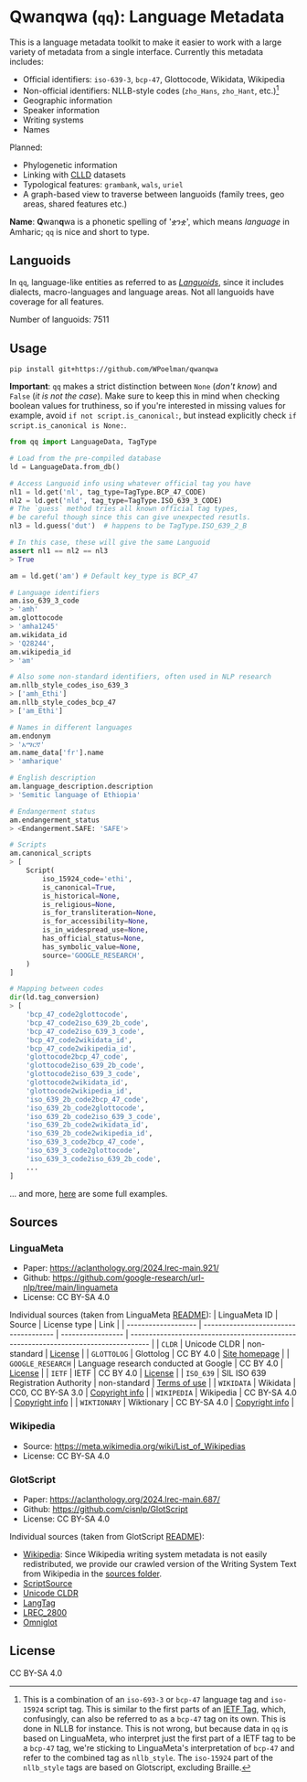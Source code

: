 # Qwanqwa (`qq`): Language Metadata
This is a language metadata toolkit to make it easier to work with a large variety of metadata from a single interface.
Currently this metadata includes:

* Official identifiers: `iso-639-3`, `bcp-47`, Glottocode, Wikidata, Wikipedia
* Non-official identifiers: NLLB-style codes (`zho_Hans`, `zho_Hant`, etc.)[^1]
* Geographic information
* Speaker information
* Writing systems
* Names

Planned:
* Phylogenetic information
* Linking with [CLLD](https://github.com/clld) datasets
* Typological features: `grambank`, `wals`, `uriel`
* A graph-based view to traverse between languoids (family trees, geo areas, shared features etc.)

**Name**: **Q**wan**q**wa is a phonetic spelling of 'ቋንቋ', which means *language* in Amharic; `qq` is nice and short to type.

## Languoids
In `qq`, language-like entities as referred to as [*Languoids*](http://www.glottopedia.de/index.php/Languoid), since it includes dialects, macro-languages and language areas.
Not all languoids have coverage for all features.

Number of languoids: 7511


## Usage
```
pip install git+https://github.com/WPoelman/qwanqwa
```

**Important**: `qq` makes a strict distinction between `None` (*don't know*) and `False` (*it is not the case*). Make sure to keep this in mind when checking boolean values for truthiness, so if you're interested in missing values for example, avoid `if not script.is_canonical:`, but instead explicitly check `if script.is_canonical is None:`.

```python
from qq import LanguageData, TagType

# Load from the pre-compiled database
ld = LanguageData.from_db()

# Access Languoid info using whatever official tag you have
nl1 = ld.get('nl', tag_type=TagType.BCP_47_CODE)
nl2 = ld.get('nld', tag_type=TagType.ISO_639_3_CODE)
# The `guess` method tries all known official tag types,
# be careful though since this can give unexpected resutls.
nl3 = ld.guess('dut')  # happens to be TagType.ISO_639_2_B

# In this case, these will give the same Languoid
assert nl1 == nl2 == nl3
> True

am = ld.get('am') # Default key_type is BCP_47

# Language identifiers
am.iso_639_3_code
> 'amh'
am.glottocode
> 'amha1245'
am.wikidata_id
> 'Q28244',
am.wikipedia_id
> 'am'

# Also some non-standard identifiers, often used in NLP research
am.nllb_style_codes_iso_639_3
> ['amh_Ethi']
am.nllb_style_codes_bcp_47
> ['am_Ethi']

# Names in different languages
am.endonym
> 'አማርኛ'
am.name_data['fr'].name
> 'amharique'

# English description
am.language_description.description
> 'Semitic language of Ethiopia'

# Endangerment status
am.endangerment_status
> <Endangerment.SAFE: 'SAFE'>

# Scripts
am.canonical_scripts
> [
    Script(
        iso_15924_code='ethi',
        is_canonical=True,
        is_historical=None,
        is_religious=None,
        is_for_transliteration=None,
        is_for_accessibility=None,
        is_in_widespread_use=None,
        has_official_status=None,
        has_symbolic_value=None,
        source='GOOGLE_RESEARCH',
    )
]

# Mapping between codes
dir(ld.tag_conversion)
> [
    'bcp_47_code2glottocode',
    'bcp_47_code2iso_639_2b_code',
    'bcp_47_code2iso_639_3_code',
    'bcp_47_code2wikidata_id',
    'bcp_47_code2wikipedia_id',
    'glottocode2bcp_47_code',
    'glottocode2iso_639_2b_code',
    'glottocode2iso_639_3_code',
    'glottocode2wikidata_id',
    'glottocode2wikipedia_id',
    'iso_639_2b_code2bcp_47_code',
    'iso_639_2b_code2glottocode',
    'iso_639_2b_code2iso_639_3_code',
    'iso_639_2b_code2wikidata_id',
    'iso_639_2b_code2wikipedia_id',
    'iso_639_3_code2bcp_47_code',
    'iso_639_3_code2glottocode',
    'iso_639_3_code2iso_639_2b_code',
    ...
]
```

... and more, [here](docs/example.md) are some full examples.

[^1]: This is a combination of an `iso-693-3` or `bcp-47` language tag and `iso-15924` script tag. This is similar to the first parts of an [IETF Tag](https://en.wikipedia.org/wiki/IETF_language_tag), which, confusingly, can also be referred to as a `bcp-47` tag on its own. This is done in NLLB for instance. This is not wrong, but because data in `qq` is based on LinguaMeta, who interpret just the first part of a IETF tag to be a `bcp-47` tag, we're sticking to  LinguaMeta's interpretation of `bcp-47` and refer to the combined tag as `nllb_style`. The `iso-15924` part of the `nllb_style` tags are based on Glotscript, excluding Braille.

## Sources
### LinguaMeta
* Paper: https://aclanthology.org/2024.lrec-main.921/
* Github: https://github.com/google-research/url-nlp/tree/main/linguameta
* License: CC BY-SA 4.0

Individual sources (taken from LinguaMeta [README](https://github.com/google-research/url-nlp/blob/main/linguameta/README.md)):
| LinguaMeta ID       | Source                                | License type      | Link                                                                                |
| ------------------- | ------------------------------------- | ----------------- | ----------------------------------------------------------------------------------- |
| ``CLDR``            | Unicode CLDR                          | non-standard      | [License](https://www.unicode.org/license.txt)                                      |
| ``GLOTTOLOG``       | Glottolog                             | CC BY 4.0         | [Site homepage](https://glottolog.org/)                                             |
| ``GOOGLE_RESEARCH`` | Language research conducted at Google | CC BY 4.0         | [License](https://github.com/google-research/url-nlp/blob/main/LICENSE)             |
| ``IETF``            | IETF                                  | CC BY 4.0         | [License](https://trustee.ietf.org/assets/the-ietf-trusts-copyrights-and-licenses/) |
| ``ISO_639``         | SIL ISO 639 Registration Authority    | non-standard      | [Terms of use](https://iso639-3.sil.org/code_tables/download_tables#termsofuse)     |
| ``WIKIDATA``        | Wikidata                              | CC0, CC BY-SA 3.0 | [Copyright info](https://www.wikidata.org/wiki/Wikidata:Copyright)                  |
| ``WIKIPEDIA``       | Wikipedia                             | CC BY-SA 4.0      | [Copyright info](https://en.wikipedia.org/wiki/Wikipedia:Copyrights)                |
| ``WIKTIONARY``      | Wiktionary                            | CC BY-SA 4.0      | [Copyright info](https://en.wiktionary.org/wiki/Wiktionary:Copyrights)              |

### Wikipedia
* Source: https://meta.wikimedia.org/wiki/List_of_Wikipedias
* License: CC BY-SA 4.0

### GlotScript
* Paper: https://aclanthology.org/2024.lrec-main.687/
* Github: https://github.com/cisnlp/GlotScript
* License: CC BY-SA 4.0

Individual sources (taken from GlotScript [README](https://github.com/cisnlp/GlotScript/blob/main/metadata/README.md)):
- [Wikipedia](https://en.wikipedia.org/wiki/ISO_639:xxx): Since Wikipedia writing system metadata is not easily redistributed, we provide our crawled version of the Writing System Text from Wikipedia in the [sources folder](https://github.com/cisnlp/GlotScript/blob/main/metadata/sources/wikipedia.csv).
- [ScriptSource](https://scriptsource.org/)
- [Unicode CLDR](https://github.com/unicode-org/cldr-json/blob/main/cldr-json/cldr-core/supplemental/likelySubtags.json)
- [LangTag](https://raw.githubusercontent.com/silnrsi/langtags/master/pub/langtags.json)
- [LREC_2800](https://raw.githubusercontent.com/google-research/url-nlp/main/language_metadata/data.tsv)
- [Omniglot](https://www.omniglot.com/writing/langalph.htm)

## License
CC BY-SA 4.0
